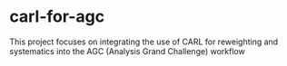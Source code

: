 # carl-for-agc
This project focuses on integrating the use of CARL for reweighting and systematics into the AGC (Analysis Grand Challenge) workflow
